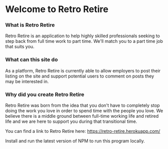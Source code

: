 <h1>Welcome to Retro Retire</h1>

<h3>What is Retro Retire</h3>
Retro Retire is an application to help highly skilled professionals seeking to step back from full time work to part time. We'll match you to a part time job that suits you.

<h3>What can this site do</h3>
As a platform, Retro Retire is currently able to allow employers to post their listing on the site and support potential users to comment on posts they may be interested in.

<h3>Why did you create Retro Retire</h3>
Retro Retire was born from the idea that you don't have to completely stop doing the work you love in order to spend time with the people you love. We believe there is a middle ground between full-time working life and retired life and we are here to support you during that transitional time.



You can find a link to Retro Retire here:
https://retro-retire.herokuapp.com/

Install and run the latest version of NPM to run this program locally.
